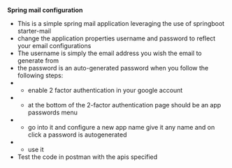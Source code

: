 **Spring mail configuration**
* This is a simple spring mail application leveraging the use of springboot starter-mail
* change the application properties username and password to reflect your email configurations
* The username is simply the email address you wish the email to generate from
 * the password is an auto-generated password when you follow the following steps:
 *  - enable 2 factor authentication in your google account
 *  - at the bottom of the 2-factor authentication page should be an app passwords menu
 *  - go into it and configure a new app name give it any name and on click a password is autogenerated
 *  - use it
 * Test the code in postman with the apis specified
